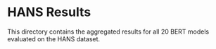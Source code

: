 # HANS Results

This directory contains the aggregated results for all 20 BERT models evaluated on the HANS dataset.

